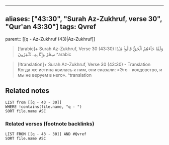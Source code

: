 
---
aliases: ["43:30", "Surah Az-Zukhruf, verse 30", "Qur'an 43:30"]
tags: Qvref
---

parent:: [[q - Az-Zukhruf (43)|Az-Zukhruf]]

> [!arabic]+ Surah Az-Zukhruf, Verse 30 (43:30)
> <span class="quran-arabic">وَلَمَّا جَآءَهُمُ ٱلْحَقُّ قَالُوا۟ هَـٰذَا سِحْرٌ وَإِنَّا بِهِۦ كَـٰفِرُونَ</span>
^arabic

> [!translation]+ Surah Az-Zukhruf, Verse 30 (43:30) - Translation
> Когда же истина явилась к ним, они сказали: «Это - колдовство, и мы не веруем в него».
^translation



## Related notes
```dataview
LIST from [[q - 43 - 30]]
WHERE !contains(file.name, "q - ")
SORT file.name ASC
```

### Related verses (footnote backlinks)
```dataview
LIST FROM [[q - 43 - 30]] AND #Qvref
SORT file.name ASC
```

